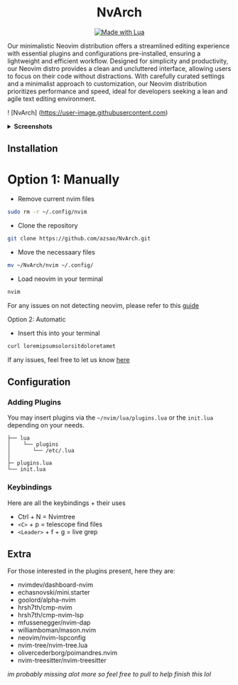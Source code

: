 <div align="center">

# NvArch

</div>

<p align="center">
  <a href="#">
    <img alt="Made with Lua" src="https://img.shields.io/badge/Made%20with%20Lua-00359F.svg?style=for-the-badge&logo=lua" style="vertical-align:center" />
  </a>
</p>

Our minimalistic Neovim distribution offers a streamlined editing experience with essential plugins and configurations pre-installed, ensuring a lightweight and efficient workflow. Designed for simplicity and productivity, our Neovim distro provides a clean and uncluttered interface, allowing users to focus on their code without distractions. With carefully curated settings and a minimalist approach to customization, our Neovim distribution prioritizes performance and speed, ideal for developers seeking a lean and agile text editing environment.

! [NvArch] (https://user-image.githubusercontent.com)

<details>
    <summary><strong>Screenshots</strong></summary>



</details>

## Installation

# Option 1: Manually

- Remove current nvim files

```bash
sudo rm -r ~/.config/nvim
```

- Clone the repository

```bash
git clone https://github.com/azsao/NvArch.git
```

- Move the necessaary files

```bash
mv ~/NvArch/nvim ~/.config/
```

- Load neovim in your terminal

```bash
nvim
```

For any issues on not detecting neovim, please refer to this [guide](https://neovim.io/doc/)

Option 2: Automatic

- Insert this into your terminal
```bash
curl loremipsumsolorsitdoloretamet
```

If any issues, feel free to let us know [here](https://github.com/azsao/NvArch/issues)

## Configuration
### Adding Plugins

You may insert plugins via the ``~/nvim/lua/plugins.lua`` or the ``init.lua`` depending on your needs.

``` ~/.config/nvim
├── lua
│    └── plugins
│       └── /etc/.lua
│
├─ plugins.lua      
└── init.lua
```
### Keybindings

Here are all the keybindings + their uses

- Ctrl + N = Nvimtree 
- `<C>` + p = telescope find files
- `<Leader>` + f + g = live grep

## Extra
For those interested in the plugins present, here they are:

- nvimdev/dashboard-nvim
- echasnovski/mini.starter
- goolord/alpha-nvim
- hrsh7th/cmp-nvim
- hrsh7th/cmp-nvim-lsp
- mfussenegger/nvim-dap
- williamboman/mason.nvim
- neovim/nvim-lspconfig
- nvim-tree/nvim-tree.lua
- olivercederborg/poimandres.nvim
- nvim-treesitter/nvim-treesitter

*im probably missing alot more so feel free to pull to help finish this lol*


